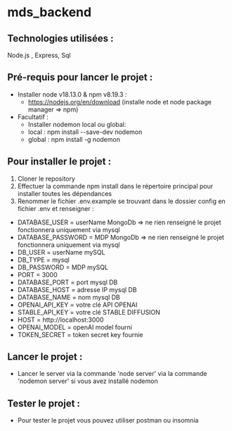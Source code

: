 # mds_backend
## Technologies utilisées :
Node.js , Express, Sql

## Pré-requis pour lancer le projet :
- Installer node v18.13.0 & npm v8.19.3 :
  - https://nodejs.org/en/download (installe node et node package manager => npm)
- Facultatif :
  -  Installer nodemon local ou global:
  -  local : npm install --save-dev nodemon
  -  global : npm install -g nodemon
## Pour installer le projet :
1. Cloner le repository
2. Effectuer la commande npm install dans le répertoire principal pour installer toutes les dépendances
3. Renommer le fichier .env.example se trouvant dans le dossier config en fichier .env et renseigner :
  - DATABASE_USER = userName MongoDb => ne rien renseigné le projet fonctionnera uniquement via mysql
  - DATABASE_PASSWORD = MDP MongoDb => ne rien renseigné le projet fonctionnera uniquement via mysql
  - DB_USER = userName mySQL
  - DB_TYPE = mysql
  - DB_PASSWORD = MDP mySQL
  - PORT = 3000
  - DATABASE_PORT = port mysql DB
  - DATABASE_HOST = adresse IP mysql DB
  - DATABASE_NAME = nom mysql DB
  - OPENAI_API_KEY = votre clé API OPENAI
  - STABLE_API_KEY = votre clé STABLE DIFFUSION
  - HOST = http://localhost:3000
  - OPENAI_MODEL = openAI model fourni
  - TOKEN_SECRET = token secret key fournie
## Lancer le projet :
- Lancer le server via la commande 'node server' via la commande 'nodemon server' si vous avez installé nodemon
## Tester le projet :
- Pour tester le projet vous pouvez utiliser postman ou insomnia
